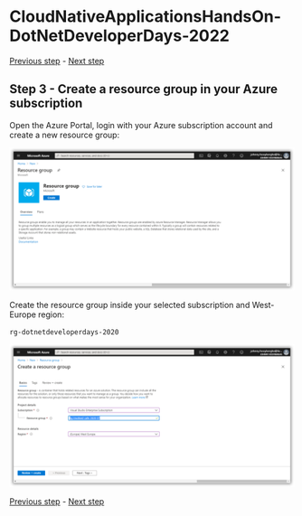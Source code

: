 # CloudNativeApplicationsHandsOn-DotNetDeveloperDays-2022

[Previous step](../step-02/README.md) - [Next step](../step-04/README.md)

## Step 3 - Create a resource group in your Azure subscription

Open the Azure Portal, login with your Azure subscription account and create a new resource group:

![dotnet new](sshot-18.png)

Create the resource group inside your selected subscription and West-Europe region:

```
rg-dotnetdeveloperdays-2020
```

![dotnet new](sshot-19.png)

[Previous step](../step-02/README.md) - [Next step](../step-04/README.md)